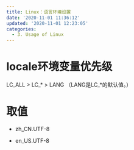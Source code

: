 ```yaml
---
title: Linux：语言环境设置
date: '2020-11-01 11:36:12'
updated: '2020-11-01 12:23:05'
categories:
  - 3. Usage of Linux
---
```

# locale环境变量优先级

LC_ALL > LC_* > LANG 
（LANG是LC_*的默认值。）

# 取值

- zh_CN.UTF-8

- en_US.UTF-8

